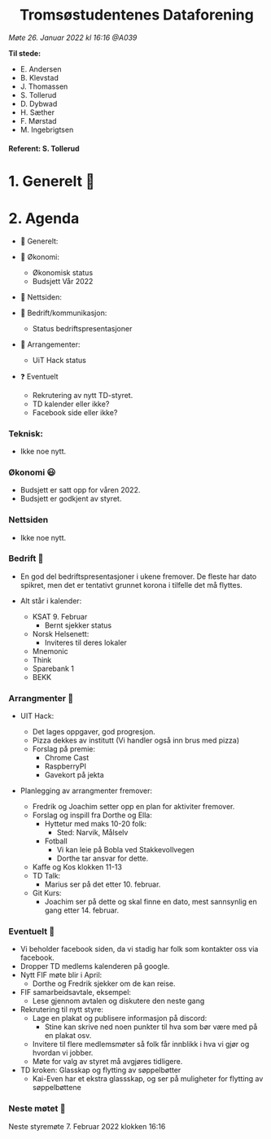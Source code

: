 <h1> <center> Tromsøstudentenes Dataforening </center> </h1>

*Møte 26. Januar 2022 kl 16:16 @A039*

**Til stede:**
* E. Andersen
* B. Klevstad 
* J. Thomassen 
* S. Tollerud 
* D. Dybwad
* H. Sæther 
* F. Mørstad
* M. Ingebrigtsen

#### Referent:  S. Tollerud

# 1. Generelt :blue_heart:

# 2. Agenda
* :purple_heart: Generelt: 

* :purple_heart: Økonomi:
    - Økonomisk status 
    - Budsjett Vår 2022

* :purple_heart: Nettsiden:

* :purple_heart: Bedrift/kommunikasjon:
    - Status bedriftspresentasjoner 
  
* :purple_heart: Arrangementer:
    - UiT Hack status 
  
* :question: Eventuelt
    - Rekrutering av nytt TD-styret.
    - TD kalender eller ikke? 
    - Facebook side eller ikke?

### Teknisk: 
* Ikke noe nytt. 

### Økonomi :smiley: 
* Budsjett er satt opp for våren 2022. 
* Budsjett er godkjent av styret.  

### Nettsiden 
* Ikke noe nytt. 

### Bedrift :hear_no_evil:
* En god del bedriftspresentasjoner i ukene fremover. De fleste har dato spikret, men det er tentativt grunnet korona i tilfelle det må flyttes. 

* Alt står i kalender: 
    - KSAT 9. Februar
        - Bernt sjekker status
    - Norsk Helsenett: 
        - Inviteres til deres lokaler
    - Mnemonic 
    - Think 
    - Sparebank 1
    - BEKK 


### Arrangmenter :open_hands:
* UIT Hack: 
    - Det lages oppgaver, god progresjon. 
    - Pizza dekkes av institutt (Vi handler også inn brus med pizza)
    - Forslag på premie: 
        - Chrome Cast
        - RaspberryPI 
        - Gavekort på jekta 

* Planlegging av arrangmenter fremover: 
    - Fredrik og Joachim setter opp en plan for aktiviter fremover.
    - Forslag og inspill fra Dorthe og Ella: 
        - Hyttetur med maks 10-20 folk: 
            - Sted: Narvik, Målselv 
        - Fotball 
            - Vi kan leie på Bobla ved Stakkevollvegen   
            - Dorthe tar ansvar for dette. 
    - Kaffe og Kos klokken 11-13
    - TD Talk: 
        - Marius ser på det etter 10. februar. 
    - Git Kurs: 
        - Joachim ser på dette og skal finne en dato, mest sannsynlig en gang etter 14. februar. 

### Eventuelt :no_good:
* Vi beholder facebook siden, da vi stadig har folk som kontakter oss via facebook. 
* Dropper TD medlems kalenderen på google. 
* Nytt FIF møte blir i April:
    - Dorthe og Fredrik sjekker om de kan reise. 
* FIF samarbeidsavtale, eksempel: 
    - Lese gjennom avtalen og diskutere den neste gang
* Rekrutering til nytt styre: 
    - Lage en plakat og publisere informasjon på discord: 
        - Stine kan skrive ned noen punkter til hva som bør være med på en plakat osv. 
    - Invitere til flere medlemsmøter så folk får innblikk i hva vi gjør og hvordan vi jobber. 
    - Møte for valg av styret må avgjøres tidligere.
* TD kroken: Glasskap og flytting av søppelbøtter
    - Kai-Even har et ekstra glassskap, og ser på muligheter for flytting av søppelbøttene

### Neste møtet :calendar: 
Neste styremøte 7. Februar 2022 klokken 16:16